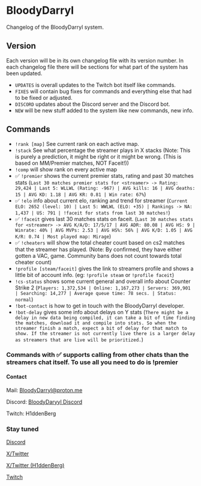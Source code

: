 # BloodyDarryl

Changelog of the BloodyDarryl system.

## Version

Each version will be in its own changelog file with its version number.
In each changelog file there will be sections for what part of the system has been updated.

- `UPDATES` is overall updates to the Twitch bot itself like commands.
- `FIXES` will contain bug fixes for commands and everything else that had to be fixed or adjusted.
- `DISCORD` updates about the Discord server and the Discord bot.
- `NEW` will be new stuff added to the system like new commands, new info.

## Commands

- `!rank [map]` See current rank on each active map.
- `!stack` See what percentage the streamer plays in X stacks (Note: This is purely a prediction, it might be right or it might be wrong. (This is based on MM/Premier matches, NOT Faceit!))
- `!comp` will show rank on every active map
- :white_check_mark: `!premier` shows the current premier stats, rating and past 30 matches stats (`Last 30 matches premier stats for <streamer> -> Rating: 29,424 | Last 5: WLLWL (Rating: -967) | AVG kills: 16 | AVG deaths: 15 | AVG KD: 1.18 | AVG KR: 0.81 | Win rate: 67%`)
- :white_check_mark: `!elo` info about current elo, ranking and trend for streamer (`Current ELO: 2652 (level: 10) | Last 5: WWLWL (ELO: +35) | Rankings -> NA: 1,437 | US: 791 | !faceit for stats from last 30 matches!`)
- :white_check_mark: `!faceit` gives last 30 matches stats on faceit. (`Last 30 matches stats for <streamer> -> AVG K/A/D: 17/5/17 | AVG ADR: 80.08 | AVG HS: 9 | Winrate: 40% | AVG MVPs: 2.53 | AVG HS%: 56% | AVG K/D: 1.05 | AVG K/R: 0.74 | Most played map: Mirage`)
- :white_check_mark: `!cheaters` will show the total cheater count based on cs2 matches that the streamer has played. (Note: By confirmed, they have either gotten a VAC, game. Community bans does not count towards total cheater count)
- `!profile [steam/faceit]` gives the link to streamers profile and shows a little bit of account info. (eg: `!profile steam` or `!profile faceit`)
- `!cs-status` shows some current general and overall info about Counter Strike 2 (`Players: 1,372,534 | Online: 1,167,273 | Servers: 369,901 | Searching: 14,277 | Average queue time: 78 secs. | Status: normal`)
- `!bot-contact` is how to get in touch with the BloodyDarryl developer.
- `!bot-delay` gives some info about delays on Y stats (`There might be a delay in new data being compiled, it can take a bit of time finding the matches, download it and compile into stats. So when the streamer finish a match, expect a bit of delay for that match to show. If the streamer is not currently live there is a larger delay as streamers that are live will be prioritized.`)

### Commands with :white_check_mark: supports calling from other chats than the streamers chat itself. To use all you need to do is !premier <Twitch username>

#### Contact

Mail: BloodyDarryl@proton.me

Discord: [BloodyDaryyl Discord](https://discord.gg/6AxStFS5zr)

Twitch: H1ddenBerg

### Stay tuned

[Discord](https://discord.gg/6AxStFS5zr)

[X/Twitter](https://x.com/BloodyDarryl)

[X/Twitter (H1ddenBerg)](https://x.com/H1ddenBerg)

[Twitch](https://www.twitch.tv/bloodydarryl)
